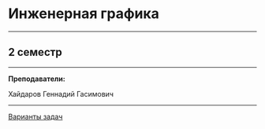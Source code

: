 # Инженерная графика
____________
## 2 семестр
___________
**Преподаватели:**

Хайдаров Геннадий Гасимович
 
_________
[Варианты задач](https://github.com/DMN902/SpbGTI/blob/main/File/Engineering/Variants/EngVar.md)
